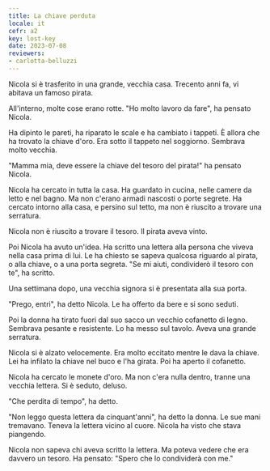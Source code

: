 ```yaml
---
title: La chiave perduta
locale: it
cefr: a2
key: lost-key
date: 2023-07-08
reviewers:
- carlotta-belluzzi
---
```


Nicola si è trasferito in una grande, vecchia casa. Trecento anni fa, vi abitava un famoso pirata.

All'interno, molte cose erano rotte. "Ho molto lavoro da fare", ha pensato Nicola.

Ha dipinto le pareti, ha riparato le scale e ha cambiato i tappeti. È allora che ha trovato la chiave d'oro. Era sotto il tappeto nel soggiorno. Sembrava molto vecchia.

"Mamma mia, deve essere la chiave del tesoro del pirata!" ha pensato Nicola.

Nicola ha cercato in tutta la casa. Ha guardato in cucina, nelle camere da letto e nel bagno. Ma non c'erano armadi nascosti o porte segrete. Ha cercato intorno alla casa, e persino sul tetto, ma non è riuscito a trovare una serratura.

Nicola non è riuscito a trovare il tesoro. Il pirata aveva vinto.

Poi Nicola ha avuto un'idea. Ha scritto una lettera alla persona che viveva nella casa prima di lui. Le ha chiesto se sapeva qualcosa riguardo al pirata, o alla chiave, o a una porta segreta. "Se mi aiuti, condividerò il tesoro con te", ha scritto.

Una settimana dopo, una vecchia signora si è presentata alla sua porta.

"Prego, entri", ha detto Nicola. Le ha offerto da bere e si sono seduti.

Poi la donna ha tirato fuori dal suo sacco un vecchio cofanetto di legno. Sembrava pesante e resistente. Lo ha messo sul tavolo. Aveva una grande serratura.

Nicola si è alzato velocemente. Era molto eccitato mentre le dava la chiave. Lei ha infilato la chiave nel buco e l'ha girata. Poi ha aperto il cofanetto.

Nicola ha cercato le monete d'oro. Ma non c'era nulla dentro, tranne una vecchia lettera. Si è seduto, deluso.

"Che perdita di tempo", ha detto.

"Non leggo questa lettera da cinquant'anni", ha detto la donna. Le sue mani tremavano. Teneva la lettera vicino al cuore. Nicola ha visto che stava piangendo.

Nicola non sapeva chi aveva scritto la lettera. Ma poteva vedere che era davvero un tesoro. Ha pensato: "Spero che lo condividerà con me."